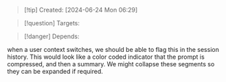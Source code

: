 
>[!tip] Created: [2024-06-24 Mon 06:29]

>[!question] Targets: 

>[!danger] Depends: 

when a user context switches, we should be able to flag this in the session history.
This would look like a color coded indicator that the prompt is compressed, and then a summary.
We might collapse these segments so they can be expanded if required.